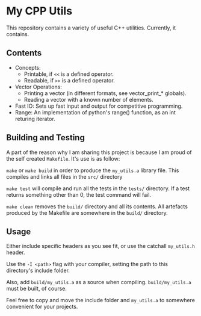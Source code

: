 
# My CPP Utils

This repository contains a variety of useful C++ utilities. Currently, it contains.


## Contents

- Concepts:
  - Printable, if `<<` is a defined operator.
  - Readable, if `>>` is a defined operator.
- Vector Operations:
  - Printing a vector (in different formats, see vector_print_* globals).
  - Reading a vector with a known number of elements.
- Fast IO: Sets up fast input and output for competitive programming.
- Range: An implementation of python's range() function, as an int returing iterator.


## Building and Testing

A part of the reason why I am sharing this project is because I am proud of the
self created `Makefile`. It's use is as follow:

`make` or `make build` in order to produce the `my_utils.a` library file. This compiles
and links all files in the `src/` directory

`make test` will compile and run all the tests in the `tests/` directory. If a
test returns something other than 0, the test command will fail.

`make clean` removes the `build/` directory and all its contents. All artefacts produced
by the Makefile are somewhere in the `build/` directory.


## Usage

Either include specific headers as you see fit, or use the catchall `my_utils.h` header.

Use the `-I <path>` flag with your compiler, setting the path to this directory's include
folder.

Also, add `build/my_utils.a` as a source when compiling. `build/my_utils.a` must
be built, of course.

Feel free to copy and move the include folder and `my_utils.a` to somewhere convenient for your projects.
